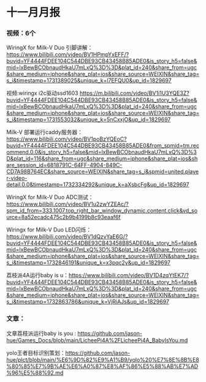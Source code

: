# 十一月月报

### 视频：6个

WiringX for Milk-V Duo 引脚讲解：https://www.bilibili.com/video/BV1HPmpYxEFF/?buvid=YF4444FDEE104C544DBE93CB43458B85ADE0&is_story_h5=false&mid=lxBewBCObnaudHkaU7mLxQ%3D%3D&plat_id=240&share_from=ugc&share_medium=iphone&share_plat=ios&share_source=WEIXIN&share_tag=s_i&timestamp=1731389025&unique_k=l7EFQU0&up_id=1829697



视频:wiringx i2c驱动ssd1603 https://m.bilibili.com/video/BV1i1U3YQE3Z?buvid=YF4444FDEE104C544DBE93CB43458B85ADE0&is_story_h5=false&mid=lxBewBCObnaudHkaU7mLxQ%3D%3D&plat_id=240&share_from=ugc&share_medium=iphone&share_plat=ios&share_source=WEIXIN&share_tag=s_i&timestamp=1731553032&unique_k=5nCxxjO&up_id=1829697



Milk-V 部署运行caddy服务器：https://www.bilibili.com/video/BV1poBzYQEoC?buvid=YF4444FDEE104C544DBE93CB43458B85ADE0&from_spmid=tm.recommend.0.0&is_story_h5=false&mid=lxBewBCObnaudHkaU7mLxQ%3D%3D&plat_id=116&share_from=ugc&share_medium=iphone&share_plat=ios&share_session_id=6818791C-64FF-4904-849C-CD7A98B764EC&share_source=WEIXIN&share_tag=s_i&spmid=united.player-video-detail.0.0&timestamp=1732334292&unique_k=aXsbcFg&up_id=1829697



WiringX for Milk-V Duo ADC测试：https://www.bilibili.com/video/BV1u2zwYZEAc/?spm_id_from=333.1007.top_right_bar_window_dynamic.content.click&vd_source=8a52ecadc475c2b9b4199b8c93eaaf6f



Wiringx for Milk-V Duo LED闪烁：https://www.bilibili.com/video/BV1dQzvYaE6G/?buvid=YF4444FDEE104C544DBE93CB43458B85ADE0&is_story_h5=false&mid=lxBewBCObnaudHkaU7mLxQ%3D%3D&plat_id=240&share_from=ugc&share_medium=iphone&share_plat=ios&share_source=WEIXIN&share_tag=s_i&timestamp=1732846191&unique_k=x3pqc2y&up_id=1829697



荔枝派4A运行baby is u：https://www.bilibili.com/video/BV1D4zqYtEK7/?buvid=YF4444FDEE104C544DBE93CB43458B85ADE0&is_story_h5=false&mid=lxBewBCObnaudHkaU7mLxQ%3D%3D&plat_id=240&share_from=ugc&share_medium=iphone&share_plat=ios&share_source=WEIXIN&share_tag=s_i&timestamp=1732863786&unique_k=VjRiAJs&up_id=1829697
### 文章：

文章荔枝派运行baby is you : https://github.com/jason-hue/Games_Docs/blob/main/LicheePi4A%2FLicheePi4A_BabyIsYou.md

yolo王者目标识别策划：https://github.com/jason-hue/plct/blob/main/%E6%9D%82%E9%A1%B9/yolo%20%E7%8E%8B%E8%80%85%E7%9B%AE%E6%A0%87%E8%AF%86%E5%88%AB%E7%AD%96%E5%88%92.md
